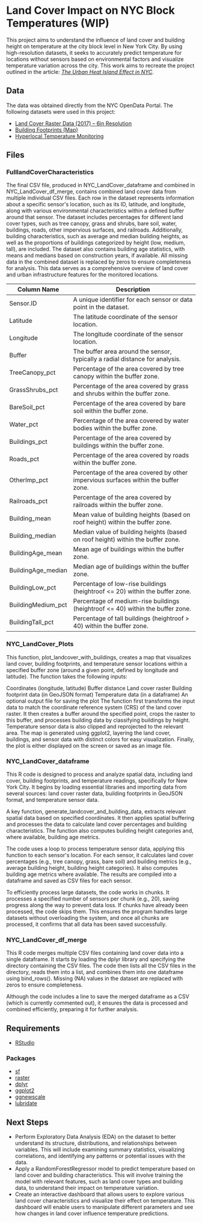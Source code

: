# Land Cover Impact on NYC Block Temperatures (WIP)

This project aims to understand the influence of land cover and building height on temperature at the city block level in New York City. By using high-resolution datasets, it seeks to accurately predict temperature for locations without sensors based on environmental factors and visualize temperature variation across the city. This work aims to recreate the project outlined in the article: [*The Urban Heat Island Effect in NYC*](https://a816-dohbesp.nyc.gov/IndicatorPublic/data-stories/urban-heat-island/).

## Data

The data was obtained directly from the NYC OpenData Portal. The following datasets were used in this project:

- [Land Cover Raster Data (2017) – 6in Resolution](https://data.cityofnewyork.us/Environment/Land-Cover-Raster-Data-2017-6in-Resolution/he6d-2qns/about_data)
- [Building Footprints (Map)](https://data.cityofnewyork.us/City-Government/Building-Footprints-Map-/3g6p-4u5s)
- [Hyperlocal Temperature Monitoring](https://data.cityofnewyork.us/dataset/Hyperlocal-Temperature-Monitoring/qdq3-9eqn/about_data)

## Files

### FulllandCoverCharacteristics

The final CSV file, produced in NYC_LandCover_dataframe and combined in NYC_LandCover_df_merge, contains combined land cover data from multiple individual CSV files. Each row in the dataset represents information about a specific sensor's location, such as its ID, latitude, and longitude, along with various environmental characteristics within a defined buffer around that sensor. The dataset includes percentages for different land cover types, such as tree canopy, grass and shrubs, bare soil, water, buildings, roads, other impervious surfaces, and railroads. Additionally, building characteristics, such as average and median building heights, as well as the proportions of buildings categorized by height (low, medium, tall), are included. The dataset also contains building age statistics, with means and medians based on construction years, if available. All missing data in the combined dataset is replaced by zeros to ensure completeness for analysis. This data serves as a comprehensive overview of land cover and urban infrastructure features for the monitored locations.

| Column Name        | Description                                                                                  |
|--------------------|----------------------------------------------------------------------------------------------|
| Sensor.ID          | A unique identifier for each sensor or data point in the dataset.                             |
| Latitude           | The latitude coordinate of the sensor location.                                              |
| Longitude          | The longitude coordinate of the sensor location.                                             |
| Buffer             | The buffer area around the sensor, typically a radial distance for analysis.                  |
| TreeCanopy_pct     | Percentage of the area covered by tree canopy within the buffer zone.                        |
| GrassShrubs_pct    | Percentage of the area covered by grass and shrubs within the buffer zone.                   |
| BareSoil_pct       | Percentage of the area covered by bare soil within the buffer zone.                          |
| Water_pct          | Percentage of the area covered by water bodies within the buffer zone.                       |
| Buildings_pct      | Percentage of the area covered by buildings within the buffer zone.                          |
| Roads_pct          | Percentage of the area covered by roads within the buffer zone.                              |
| OtherImp_pct       | Percentage of the area covered by other impervious surfaces within the buffer zone.          |
| Railroads_pct      | Percentage of the area covered by railroads within the buffer zone.                          |
| Building_mean      | Mean value of building heights (based on roof height) within the buffer zone.                |
| Building_median    | Median value of building heights (based on roof height) within the buffer zone.              |
| BuildingAge_mean   | Mean age of buildings within the buffer zone.                                                |
| BuildingAge_median | Median age of buildings within the buffer zone.                                              |
| BuildingLow_pct    | Percentage of low-rise buildings (heightroof <= 20) within the buffer zone.                  |
| BuildingMedium_pct | Percentage of medium-rise buildings (heightroof <= 40) within the buffer zone.               |
| BuildingTall_pct   | Percentage of tall buildings (heightroof > 40) within the buffer zone.                       |

### NYC_LandCover_Plots

This function, plot_landcover_with_buildings, creates a map that visualizes land cover, building footprints, and temperature sensor locations within a specified buffer zone (around a given point, defined by longitude and latitude). The function takes the following inputs:

Coordinates (longitude, latitude)
Buffer distance
Land cover raster
Building footprint data (in GeoJSON format)
Temperature data (in a dataframe)
An optional output file for saving the plot
The function first transforms the input data to match the coordinate reference system (CRS) of the land cover raster. It then creates a buffer around the specified point, crops the raster to this buffer, and processes building data by classifying buildings by height. Temperature sensor data is also clipped and reprojected to the relevant area. The map is generated using ggplot2, layering the land cover, buildings, and sensor data with distinct colors for easy visualization. Finally, the plot is either displayed on the screen or saved as an image file.

### NYC_LandCover_dataframe

This R code is designed to process and analyze spatial data, including land cover, building footprints, and temperature readings, specifically for New York City. It begins by loading essential libraries and importing data from several sources: land cover raster data, building footprints in GeoJSON format, and temperature sensor data.

A key function, generate_landcover_and_building_data, extracts relevant spatial data based on specified coordinates. It then applies spatial buffering and processes the data to calculate land cover percentages and building characteristics. The function also computes building height categories and, where available, building age metrics.

The code uses a loop to process temperature sensor data, applying this function to each sensor's location. For each sensor, it calculates land cover percentages (e.g., tree canopy, grass, bare soil) and building metrics (e.g., average building height, building height categories). It also computes building age metrics where available. The results are compiled into a dataframe and saved as CSV files for each sensor.

To efficiently process large datasets, the code works in chunks. It processes a specified number of sensors per chunk (e.g., 20), saving progress along the way to prevent data loss. If chunks have already been processed, the code skips them. This ensures the program handles large datasets without overloading the system, and once all chunks are processed, it confirms that all data has been saved successfully.

### NYC_LandCover_df_merge

This R code merges multiple CSV files containing land cover data into a single dataframe. It starts by loading the dplyr library and specifying the directory containing the CSV files. The code then lists all the CSV files in the directory, reads them into a list, and combines them into one dataframe using bind_rows(). Missing (NA) values in the dataset are replaced with zeros to ensure completeness.

Although the code includes a line to save the merged dataframe as a CSV (which is currently commented out), it ensures the data is processed and combined efficiently, preparing it for further analysis.

## Requirements

- [RStudio](https://posit.co/download/rstudio-desktop/)

### Packages

- [sf](https://cran.r-project.org/web/packages/sf/index.html)
- [raster](https://cran.r-project.org/web/packages/raster/index.html)
- [dplyr](https://dplyr.tidyverse.org/)
- [ggplot2](https://ggplot2.tidyverse.org/)
- [ggnewscale](https://cran.r-project.org/web/packages/ggnewscale/index.html)
- [lubridate](https://lubridate.tidyverse.org/)

## Next Steps

- Perform Exploratory Data Analysis (EDA) on the dataset to better understand its structure, distributions, and relationships between variables. This will include examining summary statistics, visualizing correlations, and identifying any patterns or potential issues with the data.
- Apply a RandomForestRegressor model to predict temperature based on land cover and building characteristics. This will involve training the model with relevant features, such as land cover types and building data, to understand their impact on temperature variation.
- Create an interactive dashboard that allows users to explore various land cover characteristics and visualize their effect on temperature. This dashboard will enable users to manipulate different parameters and see how changes in land cover influence temperature predictions.
